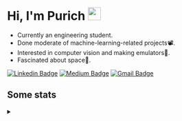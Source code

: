 <h1 align="left">Hi, I'm Purich
<img src="https://media.giphy.com/media/hvRJCLFzcasrR4ia7z/giphy.gif" width="30px"/></h1>

* Currently an engineering student.
* Done moderate of machine-learning-related projects:film_projector:.
* Interested in computer vision and making emulators:space_invader:.
* Fascinated about space:milky_way:.

[![Linkedin Badge](https://img.shields.io/badge/-Purich-blue?style=flat-square&logo=Linkedin&logoColor=white&link=https://www.linkedin.com/in/purich-siritip-16b3b3255/)](https://www.linkedin.com/in/purich-siritip-16b3b3255) [![Medium Badge](https://img.shields.io/badge/-@purich-gray?style=flat-square&labelColor=000000&logo=Medium&link=https://medium.com/@phuritsiritip)](https://medium.com/@phuritsiritip)
[![Gmail Badge](https://img.shields.io/badge/-mark.phurit@gmail.com-c14438?style=flat-square&logo=Gmail&logoColor=white&link=mailto:mark.phurit@gmail.com)](mailto:mark.phurit@gmail.com)

## Some stats

<details>
  <summary></summary>
  
  <!--START_SECTION:waka-->
**I'm an Early 🐤** 

```text
🌞 Morning                233 commits         ████████░░░░░░░░░░░░░░░░░   32.36 % 
🌆 Daytime                213 commits         ███████░░░░░░░░░░░░░░░░░░   29.58 % 
🌃 Evening                221 commits         ████████░░░░░░░░░░░░░░░░░   30.69 % 
🌙 Night                  53 commits          ██░░░░░░░░░░░░░░░░░░░░░░░   07.36 % 
```


📊 **This Week I Spent My Time On** 

```text
💬 Programming Languages: 
No Activity Tracked This Week

🐱‍💻 Projects: 
No Activity Tracked This Week
```


<!--END_SECTION:waka-->

  <!--START_SECTION:waka-simple-->

```text
From: 19 January 2023 - To: 17 May 2023

Total Time: 38 hrs 38 mins

Python       34 hrs 33 mins  ██████████████████████▒░░   89.45 %
C++          1 hr 42 mins    █░░░░░░░░░░░░░░░░░░░░░░░░   04.43 %
YAML         50 mins         ▓░░░░░░░░░░░░░░░░░░░░░░░░   02.19 %
Markdown     32 mins         ▒░░░░░░░░░░░░░░░░░░░░░░░░   01.41 %
Text         11 mins         ░░░░░░░░░░░░░░░░░░░░░░░░░   00.48 %
Git Config   9 mins          ░░░░░░░░░░░░░░░░░░░░░░░░░   00.42 %
```

<!--END_SECTION:waka-simple-->

  <!--![Anurag's GitHub stats](https://github-readme-stats.vercel.app/api?username=vikimark&show_icons=true&theme=gruvbox_light)-->
  
</details>

<!--
**vikimark/vikimark** is a ✨ _special_ ✨ repository because its `README.md` (this file) appears on your GitHub profile.

Here are some ideas to get you started:

- 🔭 I’m currently working on ...
- 🌱 I’m currently learning ...
- 👯 I’m looking to collaborate on ...
- 🤔 I’m looking for help with ...
- 💬 Ask me about ...
- 📫 How to reach me: ...
- 😄 Pronouns: ...
- ⚡ Fun fact: ...
-->
